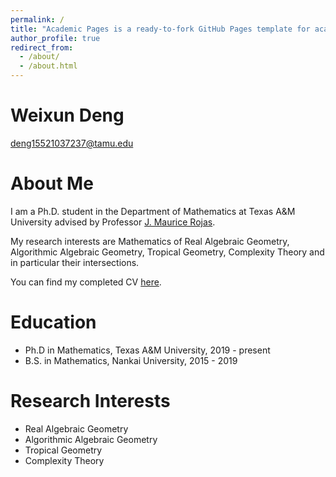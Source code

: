 ```yaml
---
permalink: /
title: "Academic Pages is a ready-to-fork GitHub Pages template for academic personal websites"
author_profile: true
redirect_from: 
  - /about/
  - /about.html
---
```


Weixun Deng
======
deng15521037237@tamu.edu

About Me
======
I am a Ph.D. student in the Department of Mathematics at Texas A&M University advised by Professor <a href="https://people.tamu.edu/~rojas/" target="_blank">J. Maurice Rojas</a>.

My research interests are Mathematics of Real Algebraic Geometry, Algorithmic Algebraic Geometry, Tropical Geometry, Complexity Theory and in particular their intersections.

You can find my completed CV <a href="/files/CV.pdf" target="_blank">here</a>.

Education
======
* Ph.D in Mathematics, Texas A&M University, 2019 - present
* B.S. in Mathematics, Nankai University, 2015 - 2019

Research Interests
======
* Real Algebraic Geometry
* Algorithmic Algebraic Geometry
* Tropical Geometry
* Complexity Theory
